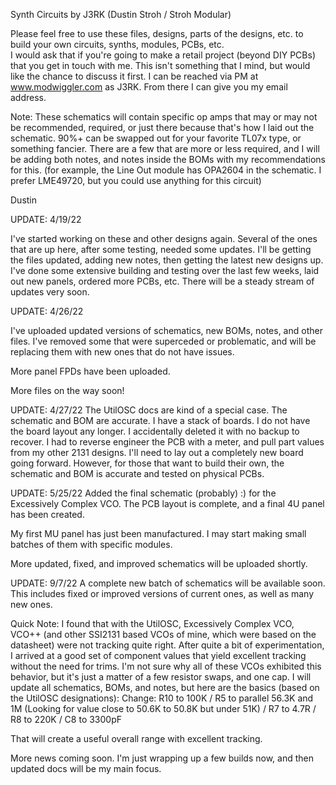 Synth Circuits by J3RK (Dustin Stroh / Stroh Modular)

Please feel free to use these files, designs, parts of the designs, etc. to build your own circuits, synths, modules, PCBs, etc.  
I would ask that if you're going to make a retail project (beyond DIY PCBs) that you get in touch with me.  This isn't something that I mind, but would like the chance to discuss it first.  I can be reached via PM at www.modwiggler.com as J3RK.  From there I can give you my email address.

Note: These schematics will contain specific op amps that may or may not be recommended, required, or just there because that's how I laid out the schematic.  90%+ can be swapped out for your favorite TL07x type, or something fancier.  There are a few that are more or less required, and I will be adding both notes, and notes inside the BOMs with my recommendations for this.  (for example, the Line Out module has OPA2604 in the schematic.  I prefer LME49720, but you could use anything for this circuit)

Dustin


UPDATE: 4/19/22

I've started working on these and other designs again.  Several of the ones that are up here, after some testing, needed some updates.  I'll be getting the files updated, adding new notes, then getting the latest new designs up.  I've done some extensive building and testing over the last few weeks, laid out new panels, ordered more PCBs, etc.  There will be a steady stream of updates very soon.  

UPDATE: 4/26/22

I've uploaded updated versions of schematics, new BOMs, notes, and other files.  I've removed some that were superceded or problematic, and will be replacing them with new ones that do not have issues.

More panel FPDs have been uploaded.

More files on the way soon!

UPDATE: 4/27/22
The UtilOSC docs are kind of a special case.  The schematic and BOM are accurate.  I have a stack of boards.  I do not have the board layout any longer.  I accidentally deleted it with no backup to recover.  I had to reverse engineer the PCB with a meter, and pull part values from my other 2131 designs.  I'll need to lay out a completely new board going forward.  However, for those that want to build their own, the schematic and BOM is accurate and tested on physical PCBs.

UPDATE: 5/25/22
Added the final schematic (probably)  :)  for the Excessively Complex VCO.  The PCB layout is complete, and a final 4U panel has been created.

My first MU panel has just been manufactured.  I may start making small batches of them with specific modules.

More updated, fixed, and improved schematics will be uploaded shortly.

UPDATE: 9/7/22
A complete new batch of schematics will be available soon.  This includes fixed or improved versions of current ones, as well as many new ones.

Quick Note: I found that with the UtilOSC, Excessively Complex VCO, VCO++ (and other SSI2131 based VCOs of mine, which were based on the datasheet) were not tracking quite right.  After quite a bit of experimentation, I arrived at a good set of component values that yield excellent tracking without the need for trims.  I'm not sure why all of these VCOs exhibited this behavior, but it's just a matter of a few resistor swaps, and one cap.  I will update all schematics, BOMs, and notes, but here are the basics (based on the UtilOSC designations):
Change:
R10 to 100K / R5 to parallel 56.3K and 1M  (Looking for value close to 50.6K to 50.8K but under 51K) / R7 to 4.7R / R8 to 220K / C8 to 3300pF

That will create a useful overall range with excellent tracking.

More news coming soon.  I'm just wrapping up a few builds now, and then updated docs will be my main focus.
